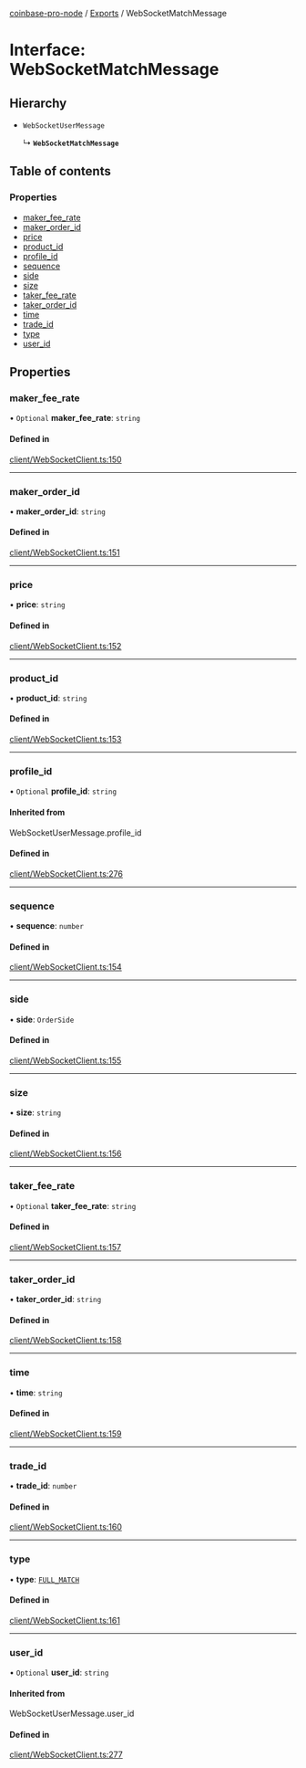 [coinbase-pro-node](../README.md) / [Exports](../modules.md) / WebSocketMatchMessage

# Interface: WebSocketMatchMessage

## Hierarchy

- `WebSocketUserMessage`

  ↳ **`WebSocketMatchMessage`**

## Table of contents

### Properties

- [maker_fee_rate](WebSocketMatchMessage.md#maker_fee_rate)
- [maker_order_id](WebSocketMatchMessage.md#maker_order_id)
- [price](WebSocketMatchMessage.md#price)
- [product_id](WebSocketMatchMessage.md#product_id)
- [profile_id](WebSocketMatchMessage.md#profile_id)
- [sequence](WebSocketMatchMessage.md#sequence)
- [side](WebSocketMatchMessage.md#side)
- [size](WebSocketMatchMessage.md#size)
- [taker_fee_rate](WebSocketMatchMessage.md#taker_fee_rate)
- [taker_order_id](WebSocketMatchMessage.md#taker_order_id)
- [time](WebSocketMatchMessage.md#time)
- [trade_id](WebSocketMatchMessage.md#trade_id)
- [type](WebSocketMatchMessage.md#type)
- [user_id](WebSocketMatchMessage.md#user_id)

## Properties

### maker_fee_rate

• `Optional` **maker_fee_rate**: `string`

#### Defined in

[client/WebSocketClient.ts:150](https://github.com/bennycode/coinbase-pro-node/blob/2016513/src/client/WebSocketClient.ts#L150)

---

### maker_order_id

• **maker_order_id**: `string`

#### Defined in

[client/WebSocketClient.ts:151](https://github.com/bennycode/coinbase-pro-node/blob/2016513/src/client/WebSocketClient.ts#L151)

---

### price

• **price**: `string`

#### Defined in

[client/WebSocketClient.ts:152](https://github.com/bennycode/coinbase-pro-node/blob/2016513/src/client/WebSocketClient.ts#L152)

---

### product_id

• **product_id**: `string`

#### Defined in

[client/WebSocketClient.ts:153](https://github.com/bennycode/coinbase-pro-node/blob/2016513/src/client/WebSocketClient.ts#L153)

---

### profile_id

• `Optional` **profile_id**: `string`

#### Inherited from

WebSocketUserMessage.profile_id

#### Defined in

[client/WebSocketClient.ts:276](https://github.com/bennycode/coinbase-pro-node/blob/2016513/src/client/WebSocketClient.ts#L276)

---

### sequence

• **sequence**: `number`

#### Defined in

[client/WebSocketClient.ts:154](https://github.com/bennycode/coinbase-pro-node/blob/2016513/src/client/WebSocketClient.ts#L154)

---

### side

• **side**: `OrderSide`

#### Defined in

[client/WebSocketClient.ts:155](https://github.com/bennycode/coinbase-pro-node/blob/2016513/src/client/WebSocketClient.ts#L155)

---

### size

• **size**: `string`

#### Defined in

[client/WebSocketClient.ts:156](https://github.com/bennycode/coinbase-pro-node/blob/2016513/src/client/WebSocketClient.ts#L156)

---

### taker_fee_rate

• `Optional` **taker_fee_rate**: `string`

#### Defined in

[client/WebSocketClient.ts:157](https://github.com/bennycode/coinbase-pro-node/blob/2016513/src/client/WebSocketClient.ts#L157)

---

### taker_order_id

• **taker_order_id**: `string`

#### Defined in

[client/WebSocketClient.ts:158](https://github.com/bennycode/coinbase-pro-node/blob/2016513/src/client/WebSocketClient.ts#L158)

---

### time

• **time**: `string`

#### Defined in

[client/WebSocketClient.ts:159](https://github.com/bennycode/coinbase-pro-node/blob/2016513/src/client/WebSocketClient.ts#L159)

---

### trade_id

• **trade_id**: `number`

#### Defined in

[client/WebSocketClient.ts:160](https://github.com/bennycode/coinbase-pro-node/blob/2016513/src/client/WebSocketClient.ts#L160)

---

### type

• **type**: [`FULL_MATCH`](../enums/WebSocketResponseType.md#full_match)

#### Defined in

[client/WebSocketClient.ts:161](https://github.com/bennycode/coinbase-pro-node/blob/2016513/src/client/WebSocketClient.ts#L161)

---

### user_id

• `Optional` **user_id**: `string`

#### Inherited from

WebSocketUserMessage.user_id

#### Defined in

[client/WebSocketClient.ts:277](https://github.com/bennycode/coinbase-pro-node/blob/2016513/src/client/WebSocketClient.ts#L277)
